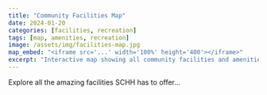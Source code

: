 ```yaml
---
title: "Community Facilities Map"
date: 2024-01-20
categories: [facilities, recreation]
tags: [map, amenities, recreation]
image: /assets/img/facilities-map.jpg
map_embed: "<iframe src='...' width='100%' height='400'></iframe>"
excerpt: "Interactive map showing all community facilities and amenities."
---
```


Explore all the amazing facilities SCHH has to offer...
